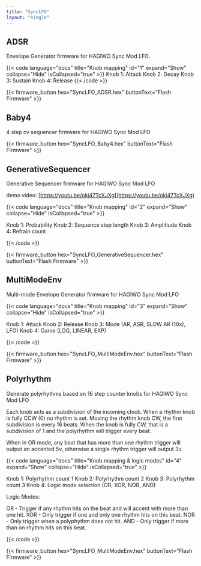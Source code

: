 ```yaml
---
title: "SyncLFO"
layout: "single"
---
```


## ADSR

Envelope Generator firmware for HAGIWO Sync Mod LFO.

{{< code language="docs" title="Knob mapping" id="1" expand="Show" collapse="Hide" isCollapsed="true" >}}
Knob 1: Attack
Knob 2: Decay
Knob 3: Sustain
Knob 4: Release
{{< /code >}}

{{< firmware_button
    hex="SyncLFO_ADSR.hex"
    buttonText="Flash Firmware" >}}

## Baby4

4 step cv sequencer firmware for HAGIWO Sync Mod LFO

{{< firmware_button
    hex="SyncLFO_Baby4.hex"
    buttonText="Flash Firmware" >}}

## GenerativeSequencer

Generative Sequencer firmware for HAGIWO Sync Mod LFO

demo video: [https://youtu.be/okj47TcXJXg](https://youtu.be/okj47TcXJXg)

{{< code language="docs" title="Knob mapping" id="2" expand="Show" collapse="Hide" isCollapsed="true" >}}

Knob 1: Probability
Knob 2: Sequence step length
Knob 3: Amplitiude
Knob 4: Refrain count

{{< /code >}}

{{< firmware_button
    hex="SyncLFO_GenerativeSequencer.hex"
    buttonText="Flash Firmware" >}}

## MultiModeEnv

Multi-mode Envelope Generator firmware for HAGIWO Sync Mod LFO

{{< code language="docs" title="Knob mapping" id="3" expand="Show" collapse="Hide" isCollapsed="true" >}}

Knob 1: Attack
Knob 2: Release
Knob 3: Mode (AR, ASR, SLOW AR (10x), LFO)
Knob 4: Curve (LOG, LINEAR, EXP)

{{< /code >}}

{{< firmware_button
    hex="SyncLFO_MultiModeEnv.hex"
    buttonText="Flash Firmware" >}}

## Polyrhythm

Generate polyrhythms based on 16 step counter knobs for HAGIWO Sync Mod LFO

Each knob acts as a subdivision of the incoming clock. When a rhythm knob
is fully CCW (0) no rhythm is set. Moving the rhythm knob CW, the first
subdivision is every 16 beats. When the knob is fully CW, that is a
subdivision of 1 and the polyrhythm will trigger every beat.

When in OR mode, any beat that has more than one rhythm trigger will output
an accented 5v, otherwise a single rhythm trigger will output 3v.

{{< code language="docs" title="Knob mapping & logic modes" id="4" expand="Show" collapse="Hide" isCollapsed="true" >}}

Knob 1: Polyrhythm count 1
Knob 2: Polyrhythm count 2
Knob 3: Polyrhythm count 3
Knob 4: Logic mode selection (OR, XOR, NOR, AND)

Logic Modes:

OR -  Trigger if any rhythm hits on the beat and will accent with more than one hit.
XOR - Only trigger if one and only one rhythm hits on this beat.
NOR - Only trigger when a polyphythm does not hit.
AND - Only trigger if more than on rhythm hits on this beat.

{{< /code >}}

{{< firmware_button
    hex="SyncLFO_MultiModeEnv.hex"
    buttonText="Flash Firmware" >}}
